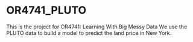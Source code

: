 # OR4741_PLUTO
This is the project for OR4741: Learning With Big Messy Data
We use the PLUTO data to build a model to predict the land price in New York.
